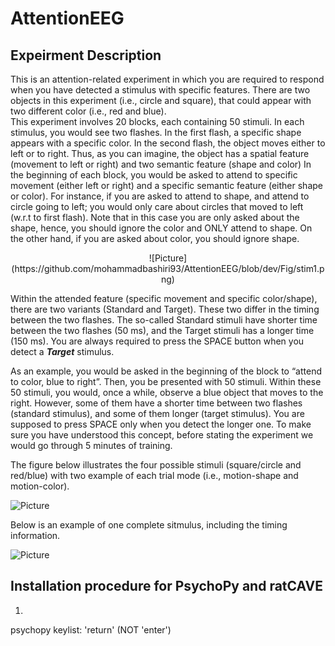 # AttentionEEG

## Expeirment Description

This is an attention-related experiment in which you are required to respond when you have detected a stimulus with 
specific features. There are two objects in this experiment (i.e., circle and square), that could appear with two different 
color (i.e., red and blue). <br/>
This experiment involves 20 blocks, each containing 50 stimuli. In each stimulus, you would see two flashes. In the first 
flash, a specific shape appears with a specific color. In the second flash, the object moves either to left or to right. 
Thus, as you can imagine, the object has a spatial feature (movement to left or right) and two semantic feature (shape and color)
In the beginning of each block, you would be asked to attend to specific movement (either left or right) and a specific semantic 
feature (either shape or color). For instance, if you are asked to attend to shape, and attend to circle going to left; you would 
only care about circles that moved to left (w.r.t to first flash). Note that in this case you are only asked about the shape, hence, 
you should ignore the color and ONLY attend to shape. On the other hand, if you are asked about color, you should ignore shape.

<p align="center">
![Picture](https://github.com/mohammadbashiri93/AttentionEEG/blob/dev/Fig/stim1.png)
</p>

Within the attended feature (specific movement and specific color/shape), there are two variants (Standard and Target). 
These two differ in the timing between the two flashes. The so-called Standard stimuli have shorter time between the two
flashes (50 ms), and the Target stimuli has a longer time (150 ms). You are always required to press the SPACE button when 
you detect a ***Target*** stimulus.

As an example, you would be asked in the beginning of the block to “attend to color, blue to right”. Then, you be presented 
with 50 stimuli. Within these 50 stimuli, you would, once a while, observe a blue object that moves to the right.  However, 
some of them have a shorter time between two flashes (standard stimulus), and some of them longer (target stimulus). You are 
supposed to press SPACE only when you detect the longer one. To make sure you have understood this concept, before stating the 
experiment we would go through 5 minutes of training.

The figure below illustrates the four possible stimuli (square/circle and red/blue) with two example of each trial mode (i.e.,
motion-shape and motion-color).

![Picture](https://github.com/mohammadbashiri93/AttentionEEG/blob/dev/Fig/stim_all.png)

Below is an example of one complete sitmulus, including the timing information.

![Picture](https://github.com/mohammadbashiri93/AttentionEEG/blob/dev/Fig/stim2.png)

## Installation procedure for PsychoPy and ratCAVE

1. 


psychopy keylist:
'return' (NOT 'enter')